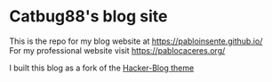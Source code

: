 # Catbug88's blog site

This is the repo for my blog website at https://pabloinsente.github.io/    
For my professional website visit https://pablocaceres.org/

I built this blog as a fork of the [Hacker-Blog theme](https://github.com/tocttou/hacker-blog)
